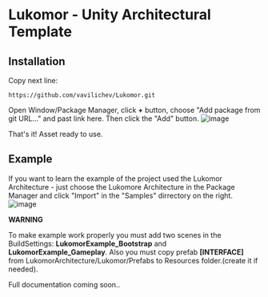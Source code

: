 # Lukomor - Unity Architectural Template

## Installation

Copy next line:

```
https://github.com/vavilichev/Lukomor.git

```

Open Window/Package Manager, click **+** button, choose "Add package from git URL..." and past link here. Then click the "Add" button.
![image](https://user-images.githubusercontent.com/22970240/166225114-30e8cb9d-0b20-44cd-9e7d-d2e13cabd40e.png)

That's it! Asset ready to use.

## Example

If you want to learn the example of the project used the Lukomor Architecture - just choose the Lukomore Architecture in the Package Manager and click "Import" in the "Samples" dirrectory on the right.
![image](https://user-images.githubusercontent.com/22970240/166225335-f83cbda1-193c-44cd-8518-0a721a3a436c.png)

**WARNING**

To make example work properly you must add two scenes in the BuildSettings: **LukomorExample_Bootstrap** and **LukomorExample_Gameplay**. Also you must copy prefab **[INTERFACE]** from LukomorArchitecture/Lukomor/Prefabs to Resources folder.(create it if needed).


Full documentation coming soon..
